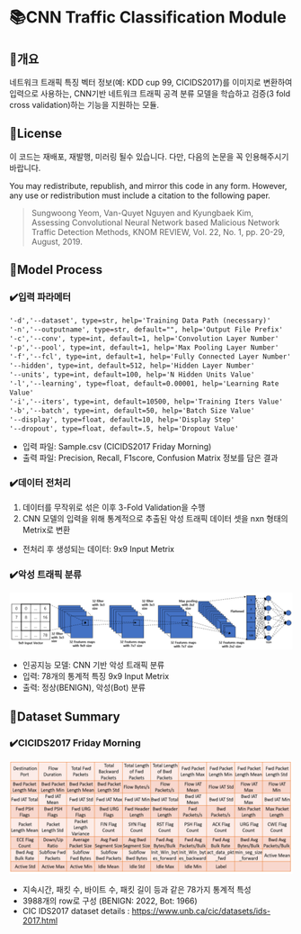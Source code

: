 # :books:CNN Traffic Classification Module

## :book:개요

네트워크 트래픽 특징 벡터 정보(예: KDD cup 99, CICIDS2017)를 이미지로 변환하여 입력으로 사용하는, CNN기반 네트워크 트래픽 공격 분류 모델을 학습하고 검증(3 fold cross validation)하는 기능을 지원하는 모듈.

## :book:License

이 코드는 재배포, 재발행, 미러링 될수 있습니다. 다만, 다음의 논문을 꼭 인용해주시기 바랍니다.

You may redistribute, republish, and mirror this code in any form. However, any use or redistribution must include a citation to the following paper.

> Sungwoong Yeom, Van-Quyet Nguyen and Kyungbaek Kim, Assessing Convolutional Neural Network based Malicious Network Traffic Detection Methods, KNOM REVIEW, Vol. 22, No. 1, pp. 20-29, August, 2019.


## :book:Model Process
### :heavy_check_mark:입력 파라메터
```
'-d','--dataset', type=str, help='Training Data Path (necessary)'
'-n','--outputname', type=str, default="", help='Output File Prefix'
'-c','--conv', type=int, default=1, help='Convolution Layer Number'
'-p','--pool', type=int, default=1, help='Max Pooling Layer Number'
'-f','--fcl', type=int, default=1, help='Fully Connected Layer Number'
'--hidden', type=int, default=512, help='Hidden Layer Number'
'--units', type=int, default=100, help='N Hidden Units Value'
'-l','--learning', type=float, default=0.00001, help='Learning Rate Value'
'-i','--iters', type=int, default=10500, help='Training Iters Value'
'-b','--batch', type=int, default=50, help='Batch Size Value'
'--display', type=float, default=10, help='Display Step'
'--dropout', type=float, default=.5, help='Dropout Value'
```
  - 입력 파일: Sample.csv (CICIDS2017 Friday Morning)
  - 출력 파일: Precision, Recall, F1score, Confusion Matrix 정보를 담은 결과 

### :heavy_check_mark:데이터 전처리
1. 데이터를 무작위로 섞은 이후 3-Fold Validation을 수행
2. CNN 모델의 입력을 위해 통계적으로 추출된 악성 트래픽 데이터 셋을 nxn 형태의 Metrix로 변환
  - 전처리 후 생성되는 데이터: 9x9 Input Metrix
  
### :heavy_check_mark:악성 트래픽 분류
<img src="/img/Architecture of CNN Traffic Classification Model.PNG">

  - 인공지능 모델: CNN 기반 악성 트래픽 분류
  - 입력: 78개의 통계적 특징 9x9 Input Metrix
  - 출력: 정상(BENIGN), 악성(Bot) 분류

## :book:Dataset Summary
### :heavy_check_mark:CICIDS2017 Friday Morning
<img src="/img/DataFormat of CICIDS2017.PNG">

  - 지속시간, 패킷 수, 바이트 수, 패킷 길이 등과 같은 78가지 통계적 특성
  - 3988개의 row로 구성 (BENIGN: 2022, Bot: 1966)
  - CIC IDS2017 dataset details : https://www.unb.ca/cic/datasets/ids-2017.html 
